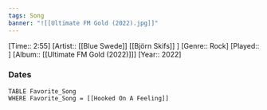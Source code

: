 ```yaml
---
tags: Song  
banner: "![[Ultimate FM Gold (2022).jpg]]"
---
```

[Time:: 2:55]
[Artist:: [[Blue Swede]] [[Björn Skifs]] ]
[Genre:: Rock]
[Played:: ]
[Album:: [[Ultimate FM Gold (2022)]]]
[Year:: 2022]
### Dates
````dataview
TABLE Favorite_Song
WHERE Favorite_Song = [[Hooked On A Feeling]]
````